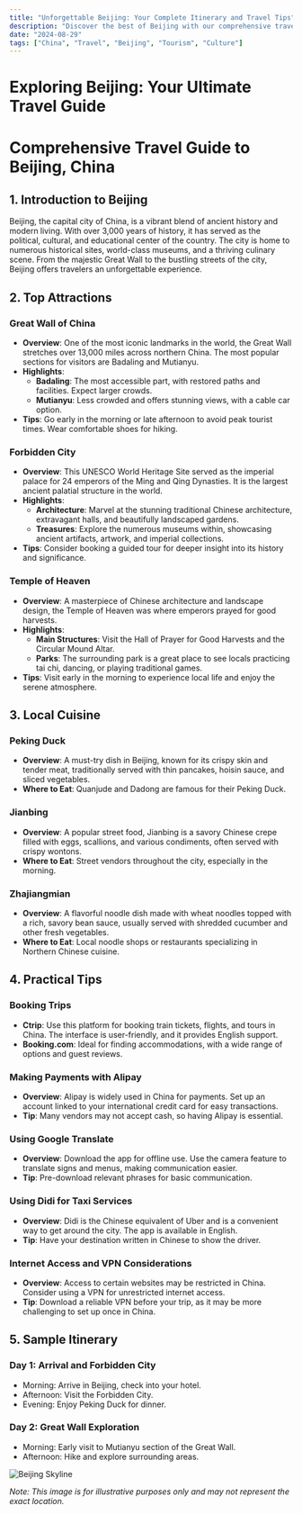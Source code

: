 ```yaml
---
title: "Unforgettable Beijing: Your Complete Itinerary and Travel Tips"
description: "Discover the best of Beijing with our comprehensive travel guide. Explore top attractions, savor local cuisine, and get insider tips for an unforgettable Chinese adventure."
date: "2024-08-29"
tags: ["China", "Travel", "Beijing", "Tourism", "Culture"]
---
```


# Exploring Beijing: Your Ultimate Travel Guide

# Comprehensive Travel Guide to Beijing, China

## 1. Introduction to Beijing
Beijing, the capital city of China, is a vibrant blend of ancient history and modern living. With over 3,000 years of history, it has served as the political, cultural, and educational center of the country. The city is home to numerous historical sites, world-class museums, and a thriving culinary scene. From the majestic Great Wall to the bustling streets of the city, Beijing offers travelers an unforgettable experience.

## 2. Top Attractions

### Great Wall of China
- **Overview**: One of the most iconic landmarks in the world, the Great Wall stretches over 13,000 miles across northern China. The most popular sections for visitors are Badaling and Mutianyu.
- **Highlights**:
  - **Badaling**: The most accessible part, with restored paths and facilities. Expect larger crowds.
  - **Mutianyu**: Less crowded and offers stunning views, with a cable car option.
- **Tips**: Go early in the morning or late afternoon to avoid peak tourist times. Wear comfortable shoes for hiking.

### Forbidden City
- **Overview**: This UNESCO World Heritage Site served as the imperial palace for 24 emperors of the Ming and Qing Dynasties. It is the largest ancient palatial structure in the world.
- **Highlights**:
  - **Architecture**: Marvel at the stunning traditional Chinese architecture, extravagant halls, and beautifully landscaped gardens.
  - **Treasures**: Explore the numerous museums within, showcasing ancient artifacts, artwork, and imperial collections.
- **Tips**: Consider booking a guided tour for deeper insight into its history and significance.

### Temple of Heaven
- **Overview**: A masterpiece of Chinese architecture and landscape design, the Temple of Heaven was where emperors prayed for good harvests.
- **Highlights**:
  - **Main Structures**: Visit the Hall of Prayer for Good Harvests and the Circular Mound Altar.
  - **Parks**: The surrounding park is a great place to see locals practicing tai chi, dancing, or playing traditional games.
- **Tips**: Visit early in the morning to experience local life and enjoy the serene atmosphere.

## 3. Local Cuisine

### Peking Duck
- **Overview**: A must-try dish in Beijing, known for its crispy skin and tender meat, traditionally served with thin pancakes, hoisin sauce, and sliced vegetables.
- **Where to Eat**: Quanjude and Dadong are famous for their Peking Duck.

### Jianbing
- **Overview**: A popular street food, Jianbing is a savory Chinese crepe filled with eggs, scallions, and various condiments, often served with crispy wontons.
- **Where to Eat**: Street vendors throughout the city, especially in the morning.

### Zhajiangmian
- **Overview**: A flavorful noodle dish made with wheat noodles topped with a rich, savory bean sauce, usually served with shredded cucumber and other fresh vegetables.
- **Where to Eat**: Local noodle shops or restaurants specializing in Northern Chinese cuisine.

## 4. Practical Tips

### Booking Trips
- **Ctrip**: Use this platform for booking train tickets, flights, and tours in China. The interface is user-friendly, and it provides English support.
- **Booking.com**: Ideal for finding accommodations, with a wide range of options and guest reviews.

### Making Payments with Alipay
- **Overview**: Alipay is widely used in China for payments. Set up an account linked to your international credit card for easy transactions.
- **Tip**: Many vendors may not accept cash, so having Alipay is essential.

### Using Google Translate
- **Overview**: Download the app for offline use. Use the camera feature to translate signs and menus, making communication easier.
- **Tip**: Pre-download relevant phrases for basic communication.

### Using Didi for Taxi Services
- **Overview**: Didi is the Chinese equivalent of Uber and is a convenient way to get around the city. The app is available in English.
- **Tip**: Have your destination written in Chinese to show the driver.

### Internet Access and VPN Considerations
- **Overview**: Access to certain websites may be restricted in China. Consider using a VPN for unrestricted internet access.
- **Tip**: Download a reliable VPN before your trip, as it may be more challenging to set up once in China.

## 5. Sample Itinerary

### Day 1: Arrival and Forbidden City
- Morning: Arrive in Beijing, check into your hotel.
- Afternoon: Visit the Forbidden City.
- Evening: Enjoy Peking Duck for dinner.

### Day 2: Great Wall Exploration
- Morning: Early visit to Mutianyu section of the Great Wall.
- Afternoon: Hike and explore surrounding areas.

<img src="https://source.unsplash.com/1600x900/?Beijing,cityscape" alt="Beijing Skyline" loading="lazy">

*Note: This image is for illustrative purposes only and may not represent the exact location.*

